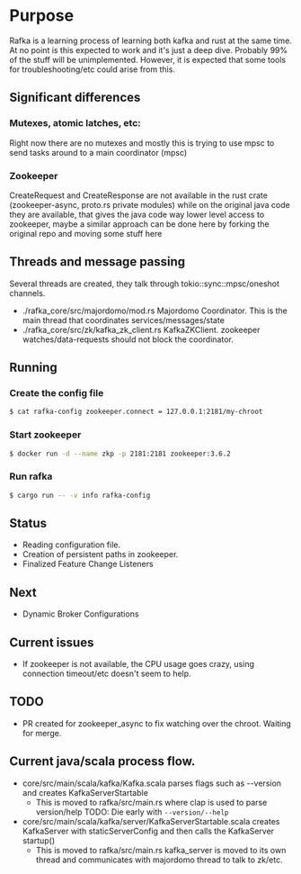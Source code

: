 # Purpose
Rafka is a learning process of learning both kafka and rust
at the same time. At no point is this expected to work and
it's just a deep dive.
Probably 99% of the stuff will be unimplemented.
However, it is expected that some tools for troubleshooting/etc
could arise from this.

## Significant differences

### Mutexes, atomic latches, etc:

Right now there are no mutexes and mostly this is trying to use mpsc to send
tasks around to a main coordinator (mpsc)

### Zookeeper
CreateRequest and CreateResponse are not available in the rust crate
(zookeeper-async, proto.rs private modules) while on the original java
code they are available, that gives the java code way lower level access
to zookeeper, maybe a similar approach can be done here by forking the
original repo and moving some stuff here

## Threads and message passing

Several threads are created, they talk through tokio::sync::mpsc/oneshot channels.
- ./rafka_core/src/majordomo/mod.rs Majordomo Coordinator. This is the main thread that coordinates services/messages/state
- ./rafka_core/src/zk/kafka_zk_client.rs KafkaZKClient. zookeeper watches/data-requests should not block the coordinator.

## Running

### Create the config file

```bash
$ cat rafka-config zookeeper.connect = 127.0.0.1:2181/my-chroot
```

### Start zookeeper

```bash
$ docker run -d --name zkp -p 2181:2181 zookeeper:3.6.2
```

### Run rafka

```bash
$ cargo run -- -v info rafka-config
```


## Status
- Reading configuration file.
- Creation of persistent paths in zookeeper.
- Finalized Feature Change Listeners

## Next
- Dynamic Broker Configurations

## Current issues
-  If zookeeper is not available, the CPU usage goes crazy, using connection timeout/etc doesn't seem to help.

## TODO

- PR created for zookeeper_async to fix watching over the chroot. Waiting for merge.


## Current java/scala process flow.
- core/src/main/scala/kafka/Kafka.scala parses flags such as --version and creates KafkaServerStartable
  - This is moved to rafka/src/main.rs where clap is used to parse version/help
    TODO: Die early with `--version/--help`
- core/src/main/scala/kafka/server/KafkaServerStartable.scala creates KafkaServer with staticServerConfig and then calls the KafkaServer startup()
  - This is moved to rafka/src/main.rs kafka_server is moved to its own thread and communicates with majordomo thread to talk to zk/etc.
